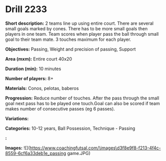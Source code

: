 # Drill 2233

**Short description:**
2 teams line up using entire court. There are several small goals marked by cones. There has to be more small goals then players in one team. Team scores when player pass the ball through small goal to their team mate. 3 touches maximum for each player.

**Objectives:**
Passing, Weight and precision of passing, Support

**Area (mxm):**
Entire court 40x20

**Duration (min):**
10 minutes

**Number of players:**
8+

**Materials:**
Conos, pelotas, baberos

**Progression:**
Reduce number of touches. After the pass through the small goal next pass has to be played one touch.Goal can also be scored if team makes number of consecutive passes (eg 6 passes).

**Variations:**


**Categories:**
10-12 years, Ball Possession, Technique - Passing

**:**


**Images:**
![](https://www.coachingfutsal.com/\images\d3f8e9f8-f213-4f4c-8559-6cf6a33deb1e_passing game.JPG)

